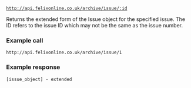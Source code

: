 <code>http://api.felixonline.co.uk/archive/issue/:id</code>

Returns the extended form of the Issue object for the specified issue. The ID refers to the issue ID which may not be the same as the issue number.

### Example call
`http://api.felixonline.co.uk/archive/issue/1`

### Example response
    [issue_object] - extended
